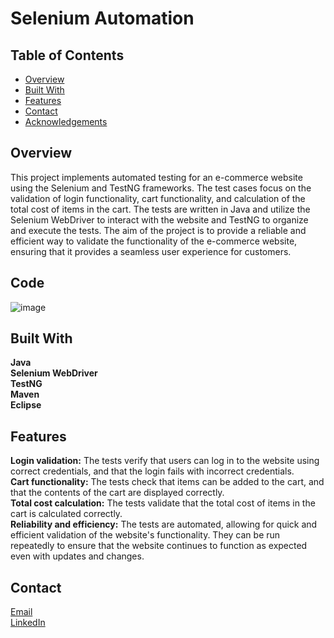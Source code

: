 # Selenium Automation

## Table of Contents

- [Overview](#overview)
- [Built With](#built-with)
- [Features](#features)
- [Contact](#contact)
- [Acknowledgements](#acknowledgements)

## Overview

This project implements automated testing for an e-commerce website using the Selenium and TestNG frameworks. 
The test cases focus on the validation of login functionality, cart functionality, and calculation of the total cost of items in the cart. 
The tests are written in Java and utilize the Selenium WebDriver to interact with the website and TestNG to organize and execute the tests. 
The aim of the project is to provide a reliable and efficient way to validate the functionality of the e-commerce website, 
ensuring that it provides a seamless user experience for customers.

## Code
![image](https://user-images.githubusercontent.com/22221943/218161599-ef9a2fd9-8db7-4bbb-84f3-bad36fdc41f7.png)

## Built With

**Java** <br>
**Selenium WebDriver** <br>
**TestNG** <br>
**Maven** <br>
**Eclipse**

## Features

**Login validation:** The tests verify that users can log in to the website using correct credentials, and that the login fails with incorrect credentials.<br>
**Cart functionality:** The tests check that items can be added to the cart, and that the contents of the cart are displayed correctly.<br>
**Total cost calculation:** The tests validate that the total cost of items in the cart is calculated correctly.<br>
**Reliability and efficiency:** The tests are automated, allowing for quick and efficient validation of the website's functionality. 
They can be run repeatedly to ensure that the website continues to function as expected even with updates and changes.

## Contact

[Email](kevinvent276@gmail.com) <br>
[LinkedIn](https://www.linkedin.com/in/rdioactiv/)
